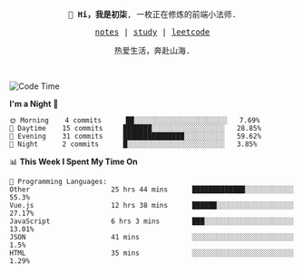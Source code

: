 <p align="center">
  <samp>
    <span><strong>👋 Hi，我是初柒</strong>,</span>
    <span>一枚正在修炼的前端小法师.</span>
  </samp>
</p>

<p align="center">
  <samp>
    <a href="https://www.wolai.com/dec-seven/wyPFvMTwAcD9muc6RMfThB">notes</a> |
    <a href="https://github.com/dec-seven/fe-study">study</a> |
    <a href="https://leetcode.cn/u/dec-seven/">leetcode</a>
  </samp>
</p>
<p align="center">
  <samp>
    <span>热爱生活，奔赴山海.</span>
  </samp>
</p>
<br>

<!--START_SECTION:waka-->
![Code Time](http://img.shields.io/badge/Code%20Time-68%20hrs%2042%20mins-blue)

**I'm a Night 🦉** 

```text
🌞 Morning    4 commits      ██░░░░░░░░░░░░░░░░░░░░░░░   7.69% 
🌆 Daytime    15 commits     ███████░░░░░░░░░░░░░░░░░░   28.85% 
🌃 Evening    31 commits     ███████████████░░░░░░░░░░   59.62% 
🌙 Night      2 commits      █░░░░░░░░░░░░░░░░░░░░░░░░   3.85%

```


📊 **This Week I Spent My Time On** 

```text
💬 Programming Languages: 
Other                    25 hrs 44 mins      █████████████░░░░░░░░░░░░   55.3% 
Vue.js                   12 hrs 38 mins      ██████░░░░░░░░░░░░░░░░░░░   27.17% 
JavaScript               6 hrs 3 mins        ███░░░░░░░░░░░░░░░░░░░░░░   13.01% 
JSON                     41 mins             ░░░░░░░░░░░░░░░░░░░░░░░░░   1.5% 
HTML                     35 mins             ░░░░░░░░░░░░░░░░░░░░░░░░░   1.29%

```


<!--END_SECTION:waka-->

